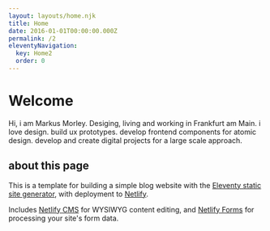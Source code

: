```yaml
---
layout: layouts/home.njk
title: Home
date: 2016-01-01T00:00:00.000Z
permalink: /2
eleventyNavigation:
  key: Home2
  order: 0
---
```

# Welcome

Hi, i am Markus Morley. Desiging, living and working in Frankfurt am Main. i love design. build ux prototypes. develop frontend components for atomic design. develop and create digital projects for a large scale approach.


## about this page

This is a template for building a simple blog website with the [Eleventy static site generator](https://www.11ty.io), with deployment to [Netlify](https://www.netlify.com).

Includes [Netlify CMS](https://www.netlifycms.org) for WYSIWYG content editing, and [Netlify Forms](https://www.netlify.com/docs/form-handling) for processing your site's form data.
